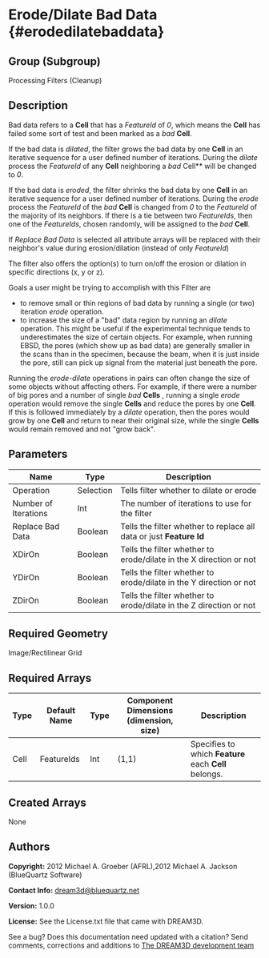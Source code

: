 Erode/Dilate Bad Data {#erodedilatebaddata}
======

## Group (Subgroup) ##
Processing Filters (Cleanup)

## Description ##
Bad data refers to a **Cell** that has a _FeatureId_ of *0*, which means the **Cell** has failed some sort of test and been marked 
as a *bad* **Cell**. 

If the bad data is _dilated_, the filter grows the bad data by one **Cell** in an iterative sequence for a user defined number of iterations.  During the *dilate* process the _FeatureId_ of any **Cell** neighboring a *bad* Cell** will be changed to *0*.  

If the bad data is _eroded_, the filter shrinks the bad data by one **Cell** in an iterative sequence for a user defined number of iterations.  During the *erode* process the _FeatureId_ of the *bad* **Cell** is changed from *0* to the _FeatureId_ of the majority of its neighbors. If there is a tie between two _FeatureIds_, then one of the *FeatureIds*, chosen randomly, will be assigned to the *bad* **Cell**.

If _Replace Bad Data_ is selected all attribute arrays will be replaced with their neighbor's value during erosion/dilation (instead of only _FeatureId_)

The filter also offers the option(s) to turn on/off the erosion or dilation in specific directions (x, y or z).

Goals a user might be trying to accomplish with this Filter are

- to remove small or thin regions of bad data by running a single
 (or two) iteration _erode_ operation. 
- to increase the size of a "bad" data region by running an _dilate_ operation. This might be useful if the experimental technique 
tends to underestimates the size of certain objects. 
For example, when running EBSD, the pores (which show up as
 bad data) are generally smaller in the scans than in the specimen, because the
 beam, when it is just inside the pore, still can pick up signal from the
 material just beneath the pore.  

Running the _erode-dilate_ operations in pairs can
 often change the size of some objects without affecting others.  For
 example, if there were a number of big pores and a number of single *bad* **Cells**
, running a single _erode_ operation would remove
 the single **Cells** and reduce the pores by one **Cell**. If this is followed immediately by  a _dilate_
 operation, then the pores would grow by one **Cell** and return to near their original size, while the single
**Cells** would remain removed and not "grow back".

## Parameters ##
| Name | Type | Description |
|------|------|------|
| Operation | Selection | Tells filter whether to dilate or erode |
| Number of Iterations | Int | The number of iterations to use for the filter |
| Replace Bad Data | Boolean | Tells the filter whether to replace all data or just **Feature Id** |
| XDirOn | Boolean | Tells the filter whether to erode/dilate in the X direction or not |
| YDirOn | Boolean | Tells the filter whether to erode/dilate in the Y direction or not |
| ZDirOn | Boolean | Tells the filter whether to erode/dilate in the Z direction or not |

## Required Geometry ##
Image/Rectilinear Grid

## Required Arrays ##
| Type | Default Name | Type | Component Dimensions (dimension, size) | Description |
|------|--------------|-------------|---------|-----|
| Cell | FeatureIds | Int | (1,1) | Specifies to which **Feature** each **Cell** belongs. |

## Created Arrays ##
None

## Authors ##

**Copyright:** 2012 Michael A. Groeber (AFRL),2012 Michael A. Jackson (BlueQuartz Software)

**Contact Info:** dream3d@bluequartz.net

**Version:** 1.0.0

**License:**  See the License.txt file that came with DREAM3D.




See a bug? Does this documentation need updated with a citation? Send comments, corrections and additions to [The DREAM3D development team](mailto:dream3d@bluequartz.net?subject=Documentation%20Correction)

